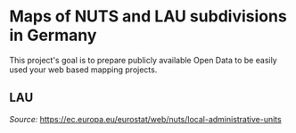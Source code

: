# Maps of NUTS and LAU subdivisions in Germany

This project's goal is to prepare publicly available Open Data to be easily used your web based mapping projects.

## LAU

*Source:* https://ec.europa.eu/eurostat/web/nuts/local-administrative-units
